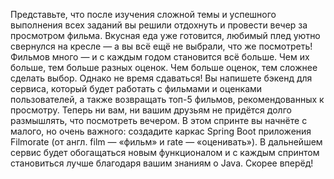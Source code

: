 Представьте, что после изучения сложной темы и успешного выполнения всех заданий
вы решили отдохнуть и провести вечер за просмотром фильма.
 Вкусная еда уже готовится, любимый плед уютно свернулся на кресле — а вы всё ещё не выбрали,
 что же посмотреть!
Фильмов много — и с каждым годом становится всё больше.
Чем их больше, тем больше разных оценок.
Чем больше оценок, тем сложнее сделать выбор. Однако не время сдаваться!
Вы напишете бэкенд для сервиса, который будет работать с фильмами и оценками пользователей,
а также возвращать топ-5 фильмов, рекомендованных к просмотру.
Теперь ни вам, ни вашим друзьям не придётся долго размышлять, что посмотреть вечером.
В этом спринте вы начнёте с малого, но очень важного:
создадите каркас Spring Boot приложения Filmorate (от англ. film — «фильм» и rate — «оценивать»).
В дальнейшем сервис будет обогащаться новым функционалом и
 с каждым спринтом становиться лучше благодаря вашим знаниям о Java.
 Скорее вперёд!